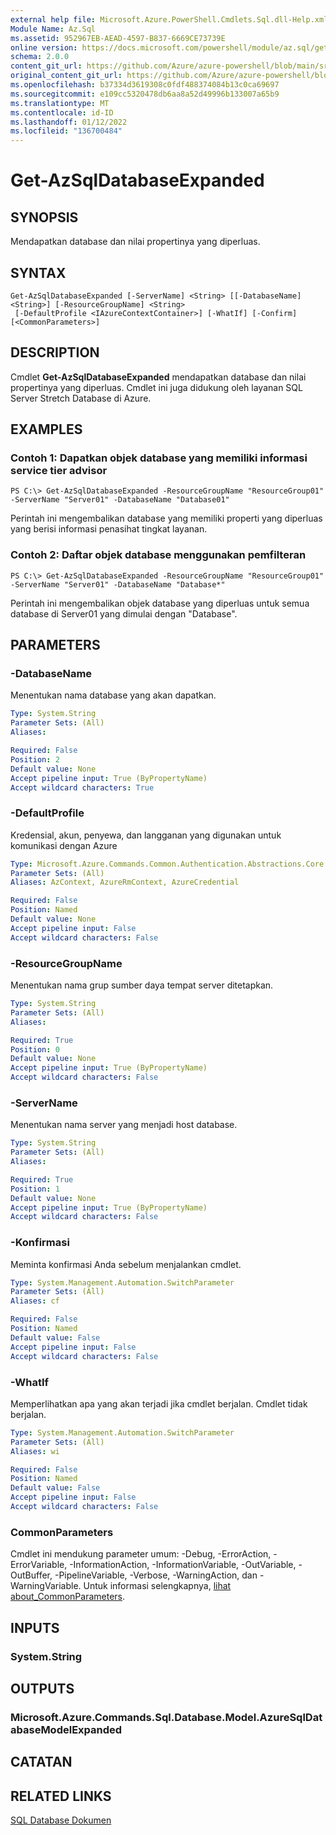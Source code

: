```yaml
---
external help file: Microsoft.Azure.PowerShell.Cmdlets.Sql.dll-Help.xml
Module Name: Az.Sql
ms.assetid: 952967EB-AEAD-4597-B837-6669CE73739E
online version: https://docs.microsoft.com/powershell/module/az.sql/get-azsqldatabaseexpanded
schema: 2.0.0
content_git_url: https://github.com/Azure/azure-powershell/blob/main/src/Sql/Sql/help/Get-AzSqlDatabaseExpanded.md
original_content_git_url: https://github.com/Azure/azure-powershell/blob/main/src/Sql/Sql/help/Get-AzSqlDatabaseExpanded.md
ms.openlocfilehash: b37334d3619308c0fdf488374084b13c0ca69697
ms.sourcegitcommit: e109cc5320478db6aa8a52d49996b133007a65b9
ms.translationtype: MT
ms.contentlocale: id-ID
ms.lasthandoff: 01/12/2022
ms.locfileid: "136700484"
---
```

# Get-AzSqlDatabaseExpanded

## SYNOPSIS
Mendapatkan database dan nilai propertinya yang diperluas.

## SYNTAX

```
Get-AzSqlDatabaseExpanded [-ServerName] <String> [[-DatabaseName] <String>] [-ResourceGroupName] <String>
 [-DefaultProfile <IAzureContextContainer>] [-WhatIf] [-Confirm] [<CommonParameters>]
```

## DESCRIPTION
Cmdlet **Get-AzSqlDatabaseExpanded** mendapatkan database dan nilai propertinya yang diperluas.
Cmdlet ini juga didukung oleh layanan SQL Server Stretch Database di Azure.

## EXAMPLES

### Contoh 1: Dapatkan objek database yang memiliki informasi service tier advisor
```
PS C:\> Get-AzSqlDatabaseExpanded -ResourceGroupName "ResourceGroup01" -ServerName "Server01" -DatabaseName "Database01"
```

Perintah ini mengembalikan database yang memiliki properti yang diperluas yang berisi informasi penasihat tingkat layanan.

### Contoh 2: Daftar objek database menggunakan pemfilteran
```
PS C:\> Get-AzSqlDatabaseExpanded -ResourceGroupName "ResourceGroup01" -ServerName "Server01" -DatabaseName "Database*"
```

Perintah ini mengembalikan objek database yang diperluas untuk semua database di Server01 yang dimulai dengan "Database".

## PARAMETERS

### -DatabaseName
Menentukan nama database yang akan dapatkan.

```yaml
Type: System.String
Parameter Sets: (All)
Aliases:

Required: False
Position: 2
Default value: None
Accept pipeline input: True (ByPropertyName)
Accept wildcard characters: True
```

### -DefaultProfile
Kredensial, akun, penyewa, dan langganan yang digunakan untuk komunikasi dengan Azure

```yaml
Type: Microsoft.Azure.Commands.Common.Authentication.Abstractions.Core.IAzureContextContainer
Parameter Sets: (All)
Aliases: AzContext, AzureRmContext, AzureCredential

Required: False
Position: Named
Default value: None
Accept pipeline input: False
Accept wildcard characters: False
```

### -ResourceGroupName
Menentukan nama grup sumber daya tempat server ditetapkan.

```yaml
Type: System.String
Parameter Sets: (All)
Aliases:

Required: True
Position: 0
Default value: None
Accept pipeline input: True (ByPropertyName)
Accept wildcard characters: False
```

### -ServerName
Menentukan nama server yang menjadi host database.

```yaml
Type: System.String
Parameter Sets: (All)
Aliases:

Required: True
Position: 1
Default value: None
Accept pipeline input: True (ByPropertyName)
Accept wildcard characters: False
```

### -Konfirmasi
Meminta konfirmasi Anda sebelum menjalankan cmdlet.

```yaml
Type: System.Management.Automation.SwitchParameter
Parameter Sets: (All)
Aliases: cf

Required: False
Position: Named
Default value: False
Accept pipeline input: False
Accept wildcard characters: False
```

### -WhatIf
Memperlihatkan apa yang akan terjadi jika cmdlet berjalan.
Cmdlet tidak berjalan.

```yaml
Type: System.Management.Automation.SwitchParameter
Parameter Sets: (All)
Aliases: wi

Required: False
Position: Named
Default value: False
Accept pipeline input: False
Accept wildcard characters: False
```

### CommonParameters
Cmdlet ini mendukung parameter umum: -Debug, -ErrorAction, -ErrorVariable, -InformationAction, -InformationVariable, -OutVariable, -OutBuffer, -PipelineVariable, -Verbose, -WarningAction, dan -WarningVariable. Untuk informasi selengkapnya, [lihat about_CommonParameters](http://go.microsoft.com/fwlink/?LinkID=113216).

## INPUTS

### System.String

## OUTPUTS

### Microsoft.Azure.Commands.Sql.Database.Model.AzureSqlDatabaseModelExpanded

## CATATAN

## RELATED LINKS

[SQL Database Dokumen](https://docs.microsoft.com/azure/sql-database/)
